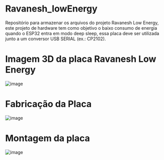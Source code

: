 # Ravanesh_lowEnergy
Repositório para armazenar os arquivos do projeto Ravanesh Low Energy, este projeto de hardware tem como objetivo o baixo consumo de energia quando o ESP32 entra em modo deep sleep, essa placa deve ser utilizada junto a um conversor USB SERIAL (ex.: CP2102).

# Imagem 3D da placa Ravanesh Low Energy

![image](https://github.com/VictorRavani/Ravanesh_lowEnergy/assets/101602056/21362975-2ed0-40a4-8eea-8649e58400fd)

# Fabricação da Placa

![image](https://github.com/VictorRavani/Ravanesh_lowEnergy/assets/101602056/ef931f7b-4ada-4be1-b857-4811f2df6340)

# Montagem da placa

![image](https://github.com/VictorRavani/Ravanesh_lowEnergy/assets/101602056/b22c3e5e-605a-4075-821b-4b3f99087bdf)



